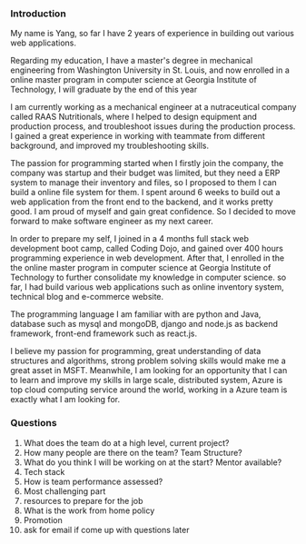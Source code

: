 ### Introduction

My name is Yang, so far I have 2 years of experience in building out various web applications.

Regarding my education, I have a master's degree in mechanical engineering from Washington University in St. Louis, and now enrolled in a online master program in computer science at Georgia Institute of Technology, I will graduate by the end of this year

I am currently working as a mechanical engineer at a nutraceutical company called RAAS Nutritionals, where I helped to design equipment and production process, and troubleshoot issues during the production process. I gained a great experience in working with teammate from different background, and improved my troubleshooting skills.



The passion for programming started when I firstly join the company, the company was startup and their budget was limited, but they need a ERP system to manage their inventory and files, so I proposed to them I can build a online file system for them. I spent around 6 weeks to build out a web application from the front end to the backend, and it works pretty good. I am proud of myself and gain great confidence. So I decided to move forward to make software engineer as my next career.



In order to prepare my self, I joined in a 4 months full stack web development boot camp, called Coding Dojo, and gained over 400 hours programming experience in web development. After that, I enrolled in the the online master program in computer science at Georgia Institute of Technology to further consolidate my knowledge in computer science. so far, I had build various web applications such as online inventory system, technical blog and e-commerce website.



The programming language I am familiar with are python and Java, database such as mysql and mongoDB, django and node.js as backend framework, front-end framework such as react.js.

I believe my passion for programming,  great understanding of data structures and algorithms, strong problem solving skills would make me a great asset in MSFT. Meanwhile, I am looking for an opportunity that I can to learn and improve my skills in large scale, distributed system, Azure is top cloud computing service around the world, working in a Azure team is exactly what I am looking for.



### Questions

1. What does the team do at a high level, current project?
2. How many people are there on the team? Team Structure?
3. What do you think I will be working on at the start?  Mentor available?
4. Tech stack
5. How is team performance assessed?
6. Most challenging part 
7. resources to prepare for the job
8. What is the work from home policy
9. Promotion
10. ask for email if come up with questions later